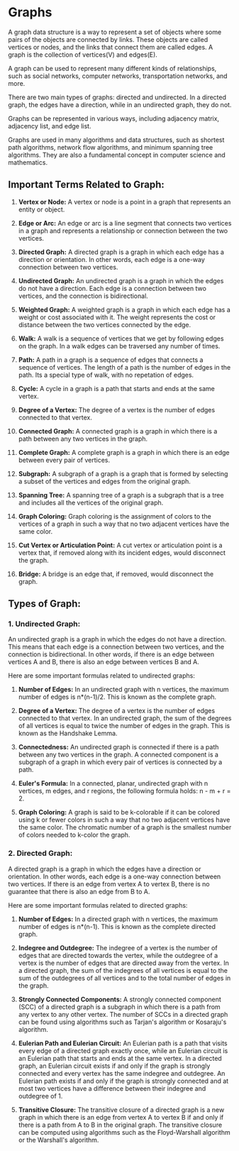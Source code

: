 # Graphs

A graph data structure is a way to represent a set of objects where some pairs of the objects are connected by links. These objects are called vertices or nodes, and the links that connect them are called edges. A graph is the collection of vertices(V) and edges(E).

A graph can be used to represent many different kinds of relationships, such as social networks, computer networks, transportation networks, and more.

There are two main types of graphs: directed and undirected. In a directed graph, the edges have a direction, while in an undirected graph, they do not.

Graphs can be represented in various ways, including adjacency matrix, adjacency list, and edge list.

Graphs are used in many algorithms and data structures, such as shortest path algorithms, network flow algorithms, and minimum spanning tree algorithms. They are also a fundamental concept in computer science and mathematics.

## Important Terms Related to Graph:

1. **Vertex or Node:** A vertex or node is a point in a graph that represents an entity or object.

2. **Edge or Arc:** An edge or arc is a line segment that connects two vertices in a graph and represents a relationship or connection between the two vertices.

3. **Directed Graph:** A directed graph is a graph in which each edge has a direction or orientation. In other words, each edge is a one-way connection between two vertices.

4. **Undirected Graph:** An undirected graph is a graph in which the edges do not have a direction. Each edge is a connection between two vertices, and the connection is bidirectional.

5. **Weighted Graph:** A weighted graph is a graph in which each edge has a weight or cost associated with it. The weight represents the cost or distance between the two vertices connected by the edge.

6. **Walk:**  A walk is a sequence of vertices that we get by following edges on the graph. In a walk edges can be traversed any number of times.

7. **Path:** A path in a graph is a sequence of edges that connects a sequence of vertices. The length of a path is the number of edges in the path. Its a special type of walk, with no repetation of edges.

8. **Cycle:** A cycle in a graph is a path that starts and ends at the same vertex.

9. **Degree of a Vertex:** The degree of a vertex is the number of edges connected to that vertex.

10. **Connected Graph:** A connected graph is a graph in which there is a path between any two vertices in the graph.

11. **Complete Graph:** A complete graph is a graph in which there is an edge between every pair of vertices.

12. **Subgraph:** A subgraph of a graph is a graph that is formed by selecting a subset of the vertices and edges from the original graph.

13. **Spanning Tree:** A spanning tree of a graph is a subgraph that is a tree and includes all the vertices of the original graph.

14. **Graph Coloring:** Graph coloring is the assignment of colors to the vertices of a graph in such a way that no two adjacent vertices have the same color.

15. **Cut Vertex or Articulation Point:** A cut vertex or articulation point is a vertex that, if removed along with its incident edges, would disconnect the graph.

16. **Bridge:** A bridge is an edge that, if removed, would disconnect the graph.



## Types of Graph:

### 1. Undirected Graph:

An undirected graph is a graph in which the edges do not have a direction. This means that each edge is a connection between two vertices, and the connection is bidirectional. In other words, if there is an edge between vertices A and B, there is also an edge between vertices B and A.

Here are some important formulas related to undirected graphs:

1. **Number of Edges:** In an undirected graph with n vertices, the maximum number of edges is n*(n-1)/2. This is known as the complete graph.

2. **Degree of a Vertex:** The degree of a vertex is the number of edges connected to that vertex. In an undirected graph, the sum of the degrees of all vertices is equal to twice the number of edges in the graph. This is known as the Handshake Lemma.

3. **Connectedness:** An undirected graph is connected if there is a path between any two vertices in the graph. A connected component is a subgraph of a graph in which every pair of vertices is connected by a path.

4. **Euler's Formula:** In a connected, planar, undirected graph with n vertices, m edges, and r regions, the following formula holds: n - m + r = 2.

5. **Graph Coloring:** A graph is said to be k-colorable if it can be colored using k or fewer colors in such a way that no two adjacent vertices have the same color. The chromatic number of a graph is the smallest number of colors needed to k-color the graph.


### 2. Directed Graph:

A directed graph is a graph in which the edges have a direction or orientation. In other words, each edge is a one-way connection between two vertices. If there is an edge from vertex A to vertex B, there is no guarantee that there is also an edge from B to A.

Here are some important formulas related to directed graphs:

1. **Number of Edges:** In a directed graph with n vertices, the maximum number of edges is n*(n-1). This is known as the complete directed graph.

2. **Indegree and Outdegree:** The indegree of a vertex is the number of edges that are directed towards the vertex, while the outdegree of a vertex is the number of edges that are directed away from the vertex. In a directed graph, the sum of the indegrees of all vertices is equal to the sum of the outdegrees of all vertices and to the total number of edges in the graph.

3. **Strongly Connected Components:** A strongly connected component (SCC) of a directed graph is a subgraph in which there is a path from any vertex to any other vertex. The number of SCCs in a directed graph can be found using algorithms such as Tarjan's algorithm or Kosaraju's algorithm.

4. **Eulerian Path and Eulerian Circuit:** An Eulerian path is a path that visits every edge of a directed graph exactly once, while an Eulerian circuit is an Eulerian path that starts and ends at the same vertex. In a directed graph, an Eulerian circuit exists if and only if the graph is strongly connected and every vertex has the same indegree and outdegree. An Eulerian path exists if and only if the graph is strongly connected and at most two vertices have a difference between their indegree and outdegree of 1.

5. **Transitive Closure:** The transitive closure of a directed graph is a new graph in which there is an edge from vertex A to vertex B if and only if there is a path from A to B in the original graph. The transitive closure can be computed using algorithms such as the Floyd-Warshall algorithm or the Warshall's algorithm.

